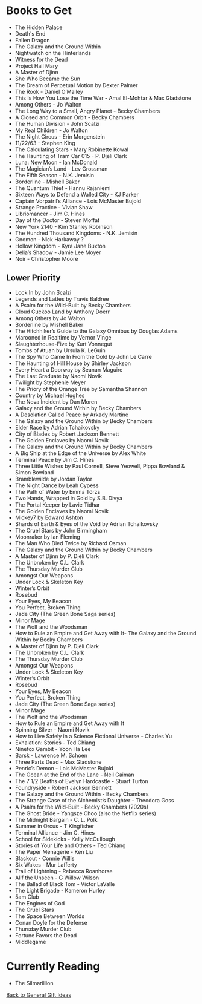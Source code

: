 # Books to Get

- The Hidden Palace
- Death's End
- Fallen Dragon
- The Galaxy and the Ground Within
- Nightwatch on the Hinterlands
- Witness for the Dead
- Project Hail Mary
- A Master of Djinn
- She Who Became the Sun
- The Dream of Perpetual Motion by Dexter Palmer
- The Rook - Daniel O’Malley
- This Is How You Lose the Time War - Amal El-Mohtar & Max Gladstone
- Among Others - Jo Walton
- The Long Way to a Small, Angry Planet - Becky Chambers
- A Closed and Common Orbit - Becky Chambers
- The Human Division - John Scalzi
- My Real Children - Jo Walton
- The Night Circus - Erin Morgenstein
- 11/22/63 - Stephen King
- The Calculating Stars - Mary Robinette Kowal
- The Haunting of Tram Car 015 - P. Djeli Clark
- Luna: New Moon - Ian McDonald
- The Magician’s Land - Lev Grossman
- The Fifth Season - N.K. Jemisin
- Borderline - Mishell Baker
- The Quantum Thief - Hannu Rajaniemi
- Sixteen Ways to Defend a Walled City - KJ Parker
- Captain Vorpatril’s Alliance - Lois McMaster Bujold
- Strange Practice - Vivian Shaw
- Libriomancer - Jim C. Hines
- Day of the Doctor - Steven Moffat
- New York 2140 - Kim Stanley Robinson
- The Hundred Thousand Kingdoms - N.K. Jemisin
- Gnomon - Nick Harkaway ?
- Hollow Kingdom - Kyra Jane Buxton
- Delia’s Shadow - Jamie Lee Moyer
- Noir - Christopher Moore

## Lower Priority

- Lock In by John Scalzi
- Legends and Lattes by Travis Baldree
- A Psalm for the Wild-Built by Becky Chambers
- Cloud Cuckoo Land by Anthony Doerr
- Among Others by Jo Walton
- Borderline by Mishell Baker
- The Hitchhiker’s Guide to the Galaxy Omnibus by Douglas Adams
- Marooned in Realtime by Vernor Vinge
- Slaughterhouse-Five by Kurt Vonnegut
- Tombs of Atuan by Ursula K. LeGuin
- The Spy Who Came In From the Cold by John Le Carre
- The Haunting of Hill House by Shirley Jackson
- Every Heart a Doorway by Seanan Maguire
- The Last Graduate by Naomi Novik
- Twilight by Stephenie Meyer
- The Priory of the Orange Tree by Samantha Shannon
- Country by Michael Hughes
- The Nova Incident by Dan Moren
- Galaxy and the Ground Within by Becky Chambers
- A Desolation Called Peace by Arkady Martine
- The Galaxy and the Ground Within by Becky Chambers
- Elder Race by Adrian Tchaikovsky
- City of Blades by Robert Jackson Bennett
- The Golden Enclaves by Naomi Novik
- The Galaxy and the Ground Within by Becky Chambers
- A Big Ship at the Edge of the Universe by Alex White
- Terminal Peace by Jim C. Hines
- Three Little Wishes by Paul Cornell, Steve Yeowell, Pippa Bowland & Simon Bowland
- Bramblewilde by Jordan Taylor
- The Night Dance by Leah Cypess
- The Path of Water by Emma Törzs
- Two Hands, Wrapped in Gold by S.B. Divya
- The Portal Keeper by Lavie Tidhar
- The Golden Enclaves by Naomi Novik
- Mickey7 by Edward Ashton
- Shards of Earth & Eyes of the Void by Adrian Tchaikovsky
- The Cruel Stars by John Birmingham
- Moonraker by Ian Fleming
- The Man Who Died Twice by Richard Osman
- The Galaxy and the Ground Within by Becky Chambers
- A Master of Djinn by P. Djèlí Clark
- The Unbroken by C.L. Clark
- The Thursday Murder Club
- Amongst Our Weapons
- Under Lock & Skeleton Key
- Winter’s Orbit
- Rosebud
- Your Eyes, My Beacon
- You Perfect, Broken Thing
- Jade City (The Green Bone Saga series)
- Minor Mage
- The Wolf and the Woodsman
- How to Rule an Empire and Get Away with It- The Galaxy and the Ground Within by Becky Chambers
- A Master of Djinn by P. Djèlí Clark
- The Unbroken by C.L. Clark
- The Thursday Murder Club
- Amongst Our Weapons
- Under Lock & Skeleton Key
- Winter’s Orbit
- Rosebud
- Your Eyes, My Beacon
- You Perfect, Broken Thing
- Jade City (The Green Bone Saga series)
- Minor Mage
- The Wolf and the Woodsman
- How to Rule an Empire and Get Away with It
- Spinning Silver - Naomi Novik
- How to Live Safely in a Science Fictional Universe - Charles Yu
- Exhalation: Stories - Ted Chiang
- Ninefox Gambit - Yoon Ha Lee
- Barsk - Lawrence M. Schoen
- Three Parts Dead - Max Gladstone
- Penric’s Demon - Lois McMaster Bujold
- The Ocean at the End of the Lane - Neil Gaiman
- The 7 1/2 Deaths of Evelyn Hardcastle - Stuart Turton
- Foundryside - Robert Jackson Bennett
- The Galaxy and the Ground Within - Becky Chambers
- The Strange Case of the Alchemist’s Daughter - Theodora Goss
- A Psalm for the Wild-Built - Becky Chambers (2020s)
- The Ghost Bride - Yangsze Choo (also the Netflix series)
- The Midnight Bargain - C. L. Polk
- Summer in Orcus - T Kingfisher
- Terminal Alliance - Jim C. Hines
- School for Sidekicks - Kelly McCullough
- Stories of Your Life and Others - Ted Chiang
- The Paper Menagerie - Ken Liu
- Blackout - Connie Willis
- Six Wakes - Mur Lafferty
- Trail of Lightning - Rebecca Roanhorse
- Alif the Unseen - G Willow Wilson
- The Ballad of Black Tom - Victor LaValle
- The Light Brigade - Kameron Hurley
- 5am Club
- The Engines of God
- The Cruel Stars
- The Space Between Worlds
- Conan Doyle for the Defense
- Thursday Murder Club
- Fortune Favors the Dead
- Middlegame

# Currently Reading

- The Silmarillion

[Back to General Gift Ideas](https://github.com/TerryLansdown/lists/blob/master/2022/general-gift-ideas.md)
